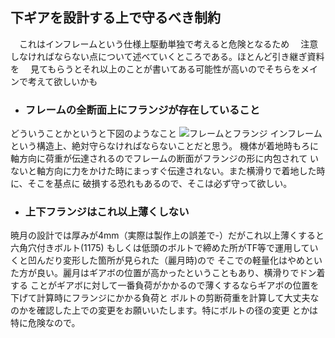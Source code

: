  ## 下ギアを設計する上で守るべき制約
　これはインフレームという仕様上駆動単独で考えると危険となるため
　注意しなければならない点について述べていくところである。ほとんど引き継ぎ資料を
　見てもらうとそれ以上のことが書いてある可能性が高いのでそちらをメインで考えて欲しいかも
* ### フレームの全断面上にフランジが存在していること
どういうことかというと下図のようなこと
![フレームとフランジ](https://raw.githubusercontent.com/yoshiharatakuya/gearboxinteglation/master/sharephoto/%E3%83%95%E3%83%AC%E3%83%BC%E3%83%A0%E3%81%A8%E3%83%95%E3%83%A9%E3%83%B3%E3%82%B8.png)
インフレームという構造上、絶対守らなければならないことだと思う。
機体が着地時もろに軸方向に荷重が伝達されるのでフレームの断面がフランジの形に内包されて
いないと軸方向に力をかけた時にまっすぐ伝達されない。また横滑りで着地した時に、そこを基点に
破損する恐れもあるので、そこは必ず守って欲しい。
* ### 上下フランジはこれ以上薄くしない
暁月の設計では厚みが4mm（実際は製作上の誤差で-）だがこれ以上薄くすると六角穴付きボルト(1175)
もしくは低頭のボルトで締めた所がTF等で運用していくと凹んだり変形した箇所が見られた（麗月時)ので
そこでの軽量化はやめといた方が良い。麗月はギアボの位置が高かったということもあり、横滑りでドン着する
ことがギアボに対して一番負荷がかかるので薄くするならギアボの位置を下げて計算時にフランジにかかる負荷と
ボルトの剪断荷重を計算して大丈夫なのかを確認した上での変更をお願いいたします。特にボルトの径の変更
とかは特に危険なので。
